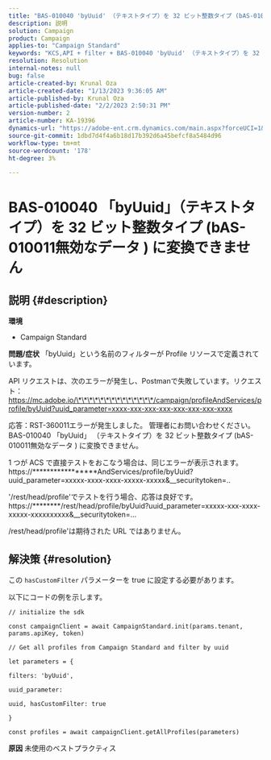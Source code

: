 ```yaml
---
title: "BAS-010040 'byUuid' （テキストタイプ）を 32 ビット整数タイプ (bAS-010011無効なデータ ) に変換できません"
description: 説明
solution: Campaign
product: Campaign
applies-to: "Campaign Standard"
keywords: "KCS,API + filter + BAS-010040 'byUuid' （テキストタイプ）を 32 ビット整数タイプ (bAS-010011無効なデータ ) に変換できません"
resolution: Resolution
internal-notes: null
bug: false
article-created-by: Krunal Oza
article-created-date: "1/13/2023 9:36:05 AM"
article-published-by: Krunal Oza
article-published-date: "2/2/2023 2:50:31 PM"
version-number: 2
article-number: KA-19396
dynamics-url: "https://adobe-ent.crm.dynamics.com/main.aspx?forceUCI=1&pagetype=entityrecord&etn=knowledgearticle&id=540924b2-2593-ed11-aad1-6045bd006793"
source-git-commit: 1dbd7d4f4a6b18d17b392d6a45befcf8a5484d96
workflow-type: tm+mt
source-wordcount: '178'
ht-degree: 3%

---
```


# BAS-010040 「byUuid」（テキストタイプ）を 32 ビット整数タイプ (bAS-010011無効なデータ ) に変換できません

## 説明 {#description}

<b>環境</b>
- Campaign Standard



<b>問題/症状</b>
「byUuid」という名前のフィルターが Profile リソースで定義されています。

API リクエストは、次のエラーが発生し、Postmanで失敗しています。リクエスト：https://mc.adobe.io/\*\*\*\*\*\*\*\*\*\*\*\*\*\*/campaign/profileAndServices/profile/byUuid?uuid_parameter=xxxx-xxx-xxx-xxx-xxx-xxx-xxx-xxxx

応答：RST-360011エラーが発生しました。 管理者にお問い合わせください。
BAS-010040 「byUuid」 （テキストタイプ）を 32 ビット整数タイプ (bAS-010011無効なデータ ) に変換できません。

1 つが ACS で直接テストをおこなう場合は、同じエラーが表示されます。https://\*\*\*\*\*\*\*\*\*\*\*\*\*\*\*\*\*AndServices/profile/byUuid?uuid_parameter=xxxxx-xxxx-xxxx-xxxxx-xxxxx&amp;__securitytoken=..

&#39;/rest/head/profile&#39;でテストを行う場合、応答は良好です。https://\*\*\*\*\*\*\*\*/rest/head/profile/byUuid?uuid_parameter=xxxxx-xxx-xxxx-xxxxx-xxxxxxxxxx&amp;__securitytoken=...

/rest/head/profile&#39;は期待された URL ではありません。


## 解決策 {#resolution}


この `hasCustomFilter` パラメーターを true に設定する必要があります。

以下にコードの例を示します。




```
// initialize the sdk
```




`const campaignClient = await CampaignStandard.init(params.tenant, params.apiKey, token)`

`// Get all profiles from Campaign Standard and filter by uuid`

`let parameters = {`

`filters: 'byUuid',`

`uuid_parameter:`

`uuid, hasCustomFilter: true`

`}`

`const profiles = await campaignClient.getAllProfiles(parameters)`


<b>原因</b>
未使用のベストプラクティス
